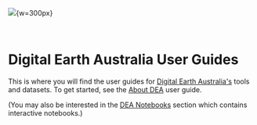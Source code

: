 ![](/_files/logos/dea-logo-inline.svg){w=300px}

&nbsp;

# Digital Earth Australia User Guides

This is where you will find the user guides for [Digital Earth Australia's](https://www.dea.ga.gov.au/) tools and datasets. To get started, see the [About DEA](/guides/about/intro/) user guide.

(You may also be interested in the [DEA Notebooks](/notebooks/README/) section which contains interactive notebooks.)

